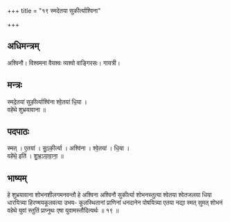 +++
title = "१९ स्मदेतया सुकीर्त्याश्विना"

+++
## अधिमन्त्रम्
अश्विनौ। विश्वमना वैयश्वः व्यश्वो वाङ्गिरसः। गायत्री।

## मन्त्रः
स्मदे॒तया॑ सुकी॒र्त्याश्वि॑ना श्वे॒तया॑ धि॒या ।  
वहे॑थे शुभ्रयावाना ॥

## पदपाठः
स्मत् । ए॒तया॑ । सु॒ऽकी॒र्त्या । अश्वि॑ना । श्वे॒तया॑ । धि॒या ।  
वहे॑थे॒ इति॑ । शु॒भ्र॒ऽया॒वा॒ना॒ ॥

## भाष्यम्
हे शुभ्रयावाना शोभनशीलगमनवन्तौ हे अश्विना अश्विनौ सुकीर्त्या शोभनस्तुत्या श्वेतया श्वेतजलया धिया धारयित्र्या हिरण्मयकूलवत्या उभय- कूलस्थितानां प्राणिनां धनदानेन पोषयित्र्या एतया नद्या स्मत् सुमत् शोभनं वहेथे युवां स्तुतिं प्राप्नुथः एषा युवामस्तौदित्यर्थः ॥ १९ ॥
